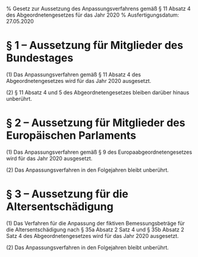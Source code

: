 % Gesetz zur Aussetzung des Anpassungsverfahrens gemäß § 11 Absatz 4 des Abgeordnetengesetzes für das Jahr 2020
% Ausfertigungsdatum: 27.05.2020
 
# § 1 – Aussetzung für Mitglieder des Bundestages

(1) Das Anpassungsverfahren gemäß § 11 Absatz 4 des Abgeordnetengesetzes wird für das Jahr 2020 ausgesetzt.

(2) § 11 Absatz 4 und 5 des Abgeordnetengesetzes bleiben darüber hinaus unberührt.

# § 2 – Aussetzung für Mitglieder des Europäischen Parlaments

(1) Das Anpassungsverfahren gemäß § 9 des Europaabgeordnetengesetzes wird für das Jahr 2020 ausgesetzt.

(2) Das Anpassungsverfahren in den Folgejahren bleibt unberührt.

# § 3 – Aussetzung für die Altersentschädigung

(1) Das Verfahren für die Anpassung der fiktiven Bemessungsbeträge für die Altersentschädigung nach § 35a Absatz 2 Satz 4 und § 35b Absatz 2 Satz 4 des Abgeordnetengesetzes wird für das Jahr 2020 ausgesetzt.

(2) Das Anpassungsverfahren in den Folgejahren bleibt unberührt.
